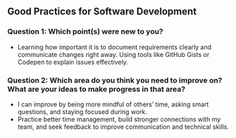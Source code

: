 ## Good Practices for Software Development

### **Question 1: Which point(s) were new to you?**

- Learning how important it is to document requirements clearly and communicate changes right away.
Using tools like GitHub Gists or Codepen to explain issues effectively.
### **Question 2: Which area do you think you need to improve on? What are your ideas to make progress in that area?**

- I can improve by being more mindful of others’ time, asking smart questions, and staying focused during work.
- Practice better time management, build stronger connections with my team, and seek feedback to improve communication and technical skills.
